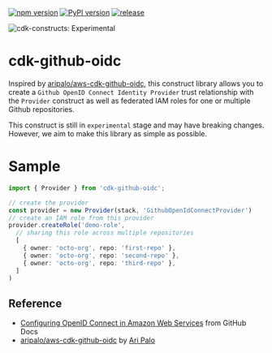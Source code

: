 [![npm version](https://badge.fury.io/js/@pahud%2Fcdk-github-oidc.svg)](https://badge.fury.io/js/@pahud%2Fcdk-github-oidc)
[![PyPI version](https://badge.fury.io/py/pahud-cdk-github-oidc.svg)](https://badge.fury.io/py/pahud-cdk-github-oidc)
[![release](https://github.com/pahud/cdk-github-oidc/actions/workflows/release.yml/badge.svg)](https://github.com/pahud/cdk-github-oidc/actions/workflows/release.yml)

![cdk-constructs: Experimental](https://img.shields.io/badge/cdk--constructs-experimental-important.svg?style=for-the-badge)


# cdk-github-oidc

Inspired by [aripalo/aws-cdk-github-oidc](https://github.com/aripalo/aws-cdk-github-oidc), this construct library allows you to create a `Github OpenID Connect Identity Provider` trust relationship with the `Provider` construct as well as federated IAM roles for one or multiple Github repositories.

This construct is still in `experimental` stage and may have breaking changes. However, we aim to make this library as simple as possible.

# Sample

```ts
import { Provider } from 'cdk-github-oidc';

// create the provider
const provider = new Provider(stack, 'GithubOpenIdConnectProvider')
// create an IAM role from this provider
provider.createRole('demo-role', 
  // sharing this role across multiple repositories
  [
    { owner: 'octo-org', repo: 'first-repo' },
    { owner: 'octo-org', repo: 'second-repo' },
    { owner: 'octo-org', repo: 'third-repo' },
  ]
)
```

## Reference
- [Configuring OpenID Connect in Amazon Web Services](https://docs.github.com/en/actions/deployment/security-hardening-your-deployments/configuring-openid-connect-in-amazon-web-services) from GitHub Docs
- [aripalo/aws-cdk-github-oidc](https://github.com/aripalo/aws-cdk-github-oidc) by [Ari Palo](https://github.com/aripalo)
